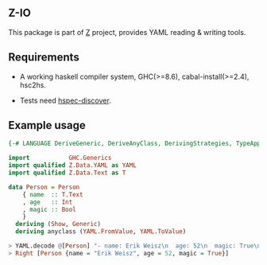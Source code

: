 ## Z-IO

This package is part of [Z](https://github.com/haskell-Z/Z) project, provides YAML reading & writing tools.

## Requirements

* A working haskell compiler system, GHC(>=8.6), cabal-install(>=2.4), hsc2hs.

* Tests need [hspec-discover](https://hackage.haskell.org/package/hspec-discover).

## Example usage

```haskell
{-# LANGUAGE DeriveGeneric, DeriveAnyClass, DerivingStrategies, TypeApplication #-}

import           GHC.Generics
import qualified Z.Data.YAML as YAML
import qualified Z.Data.Text as T

data Person = Person
    { name  :: T.Text
    , age   :: Int
    , magic :: Bool
    }
  deriving (Show, Generic)
  deriving anyclass (YAML.FromValue, YAML.ToValue)

> YAML.decode @[Person] "- name: Erik Weisz\n  age: 52\n  magic: True\n"
> Right [Person {name = "Erik Weisz", age = 52, magic = True}]
```
